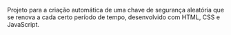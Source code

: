 Projeto para a criação automática de uma chave de segurança aleatória que se renova a cada certo período de tempo, desenvolvido com HTML, CSS e JavaScript.